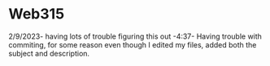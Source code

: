 # Web315
2/9/2023- having lots of trouble figuring this out
-4:37- Having trouble with commiting, for some reason even though I edited my files, added both the subject and description.
